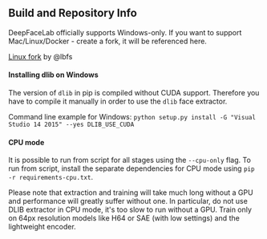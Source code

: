 ## Build and Repository Info

DeepFaceLab officially supports Windows-only. If you want to support Mac/Linux/Docker - create a fork, it will be referenced here.

[Linux fork](https://github.com/lbfs/DeepFaceLab_Linux) by @lbfs

#### **Installing dlib on Windows**

The version of `dlib` in pip is compiled without CUDA support. Therefore you have to compile it manually in order to use the `dlib` face extractor.

Command line example for Windows: `python setup.py install -G "Visual Studio 14 2015" --yes DLIB_USE_CUDA`

#### **CPU mode**

It is possible to run from script for all stages using the `--cpu-only` flag. To run from script, install the separate dependencies for CPU mode using `pip -r requirements-cpu.txt`.

Please note that extraction and training will take much long without a GPU and performance will greatly suffer without one. In particular, do not use DLIB extractor in CPU mode, it's too slow to run without a GPU. Train only on 64px resolution models like H64 or SAE (with low settings) and the lightweight encoder.